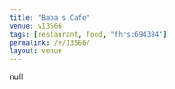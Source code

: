```yaml
---
title: "Baba's Cafe"
venue: v13566
tags: [restaurant, food, "fhrs:694384"]
permalink: /v/13566/
layout: venue
---
```

null